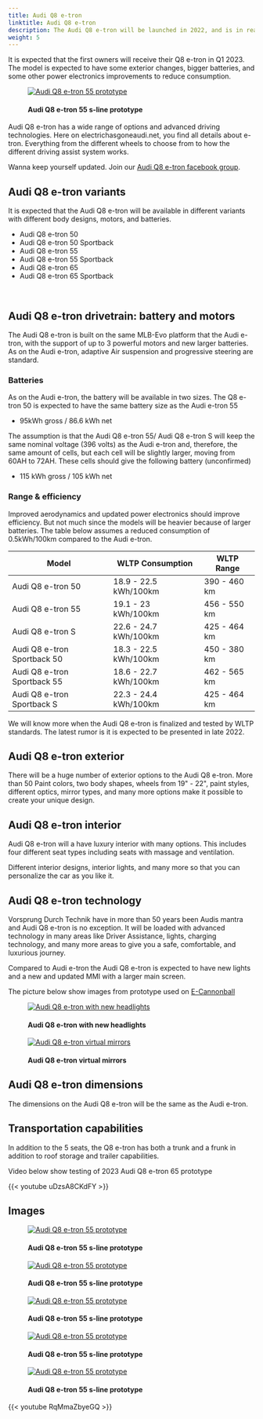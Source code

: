 ```yaml
---
title: Audi Q8 e-tron
linktitle: Audi Q8 e-tron
description: The Audi Q8 e-tron will be launched in 2022, and is in reality the facelift version of the Audi e-tron.
weight: 5
---
```

<!-- markdownlint-disable MD033 -->

It is expected that the first owners will receive their Q8 e-tron in Q1 2023. The model is expected to have some exterior changes, bigger batteries, and some other power electronics improvements to reduce consumption.

<figure>
    <a href="https://media.electrichasgoneaudi.net/multimedia/models/q8-e-tron/cannonball_1.jpg">
        <img src="https://media.electrichasgoneaudi.net/multimedia/models/q8-e-tron/cannonball_1s.jpg" alt="Audi Q8 e-tron 55 prototype" title="Audi Q8 e-tron 55 prototype">
    </a>
    <figcaption><h4>Audi Q8 e-tron 55 s-line prototype</h4></figcaption>
</figure>

Audi Q8 e-tron has a wide range of options and advanced driving technologies. Here on electrichasgoneaudi.net, you find all details about e-tron. Everything from the different wheels to choose from to how the different driving assist system works.

Wanna keep yourself updated. Join our [Audi Q8 e-tron facebook group](https://www.facebook.com/groups/1070499437069641).

## Audi Q8 e-tron variants

It is expected that the Audi Q8 e-tron will be available in different variants with different body designs, motors, and batteries.

- Audi Q8 e-tron 50
- Audi Q8 e-tron 50 Sportback
- Audi Q8 e-tron 55
- Audi Q8 e-tron 55 Sportback
- Audi Q8 e-tron 65
- Audi Q8 e-tron 65 Sportback

<br />

## Audi Q8 e-tron drivetrain: battery and motors

The Audi Q8 e-tron is built on the same MLB-Evo platform that the Audi e-tron, with the support of up to 3 powerful motors and new larger batteries. As on the Audi e-tron, adaptive Air suspension and progressive steering are standard.

### Batteries

As on the Audi e-tron, the battery will be available in two sizes.
The Q8 e-tron 50 is expected to have the same battery size as the Audi e-tron 55 

- 95kWh gross / 86.6 kWh net

The assumption is that the Audi Q8 e-tron 55/ Audi Q8 e-tron S will keep the same nominal voltage (396 volts) as the Audi e-tron and, therefore, the same amount of cells, but each cell will be slightly larger, moving from 60AH to 72AH.
These cells should give the following battery (unconfirmed)

- 115 kWh gross / 105 kWh net

### Range & efficiency

Improved aerodynamics and updated power electronics should improve efficiency. But not much since the models will be heavier because of larger batteries. The table below assumes a reduced consumption of 0.5kWh/100km compared to the Audi e-tron.

|Model | WLTP Consumption | WLTP Range   |
|-----|-----------|-----------|
|Audi Q8 e-tron 50| 18.9 - 22.5 kWh/100km | 390 - 460 km |
|Audi Q8 e-tron 55 | 19.1 - 23 kWh/100km | 456 - 550 km |
|Audi Q8 e-tron S | 22.6 - 24.7 kWh/100km | 425 - 464 km |
|Audi Q8 e-tron Sportback 50 | 18.3 - 22.5 kWh/100km | 450 - 380 km |
|Audi Q8 e-tron Sportback 55 | 18.6 - 22.7 kWh/100km | 462 - 565 km |
|Audi Q8 e-tron Sportback S | 22.3 - 24.4 kWh/100km | 425 - 464 km|

We will know more when the Audi Q8 e-tron is finalized and tested by WLTP standards. The latest rumor is it is expected to be presented in late 2022.

## Audi Q8 e-tron exterior

There will be a huge number of exterior options to the Audi Q8 e-tron. More than 50 Paint colors, two body shapes,  wheels from 19" - 22", paint styles, different optics, mirror types, and many more options make it possible to create your unique design.

## Audi Q8 e-tron interior

Audi Q8 e-tron will a have luxury interior with many options. This includes four different seat types including seats with massage and ventilation.

Different interior designs, interior lights, and many more so that you can personalize the car as you like it.

## Audi Q8 e-tron technology

Vorsprung Durch Technik have in more than 50 years been Audis mantra and Audi Q8 e-tron is no exception. It will be loaded with advanced technology in many areas like Driver Assistance, lights, charging technology, and many more areas to give you a safe, comfortable, and luxurious journey.

Compared to Audi e-tron the Audi Q8 e-tron is expected to have new lights and a new and updated MMI with a larger main screen. 

The picture below show images from prototype used on [E-Cannonball](https://e-cannonball.de/)

<figure>
    <a href="https://media.electrichasgoneaudi.net/multimedia/models/q8-e-tron/q8light.jpg">
        <img src="https://media.electrichasgoneaudi.net/multimedia/models/q8-e-tron/q8lights.jpg" alt="Audi Q8 e-tron with new headlights" title="Audi Q8 e-tron with new headlights">
    </a>
    <figcaption><h4>Audi Q8 e-tron with new headlights</h4></figcaption>
</figure>


<figure>
    <a href="https://media.electrichasgoneaudi.net/multimedia/models/q8-e-tron/q8mirror.jpg">
        <img src="https://media.electrichasgoneaudi.net/multimedia/models/q8-e-tron/q8mirrors.jpg" alt="Audi Q8 e-tron virtual mirrors" title="Audi Q8 e-tron virtual mirrors">
    </a>
    <figcaption><h4>Audi Q8 e-tron virtual mirrors</h4></figcaption>
</figure>

## Audi Q8 e-tron dimensions

The dimensions on the Audi Q8 e-tron will be the same as the Audi e-tron.

## Transportation capabilities

In addition to the 5 seats, the Q8 e-tron has both a trunk and a frunk in addition to roof storage and trailer capabilities.

Video below show testing of 2023 Audi Q8 e-tron 65 prototype

{{< youtube uDzsA8CKdFY >}}



## Images

<figure>
    <a href="https://media.electrichasgoneaudi.net/multimedia/models/q8-e-tron/cannonball_2.jpg">
        <img src="https://media.electrichasgoneaudi.net/multimedia/models/q8-e-tron/cannonball_2s.jpg" alt="Audi Q8 e-tron 55 prototype" title="Audi Q8 e-tron 55 prototype">
    </a>
    <figcaption><h4>Audi Q8 e-tron 55 s-line prototype</h4></figcaption>
</figure>

<figure>
    <a href="https://media.electrichasgoneaudi.net/multimedia/models/q8-e-tron/cannonball_3.jpg">
        <img src="https://media.electrichasgoneaudi.net/multimedia/models/q8-e-tron/cannonball_3s.jpg" alt="Audi Q8 e-tron 55 prototype" title="Audi Q8 e-tron 55 prototype">
    </a>
    <figcaption><h4>Audi Q8 e-tron 55 s-line prototype</h4></figcaption>
</figure>

<figure>
    <a href="https://media.electrichasgoneaudi.net/multimedia/models/q8-e-tron/cannonball_4.jpg">
        <img src="https://media.electrichasgoneaudi.net/multimedia/models/q8-e-tron/cannonball_4s.jpg" alt="Audi Q8 e-tron 55 prototype" title="Audi Q8 e-tron 55 prototype">
    </a>
    <figcaption><h4>Audi Q8 e-tron 55 s-line prototype</h4></figcaption>
</figure>

<figure>
    <a href="https://media.electrichasgoneaudi.net/multimedia/models/q8-e-tron/cannonball_5.jpg">
        <img src="https://media.electrichasgoneaudi.net/multimedia/models/q8-e-tron/cannonball_5s.jpg" alt="Audi Q8 e-tron 55 prototype" title="Audi Q8 e-tron 55 prototype">
    </a>
    <figcaption><h4>Audi Q8 e-tron 55 s-line prototype</h4></figcaption>
</figure>

<figure>
    <a href="https://media.electrichasgoneaudi.net/multimedia/models/q8-e-tron/cannonball_6.jpg">
        <img src="https://media.electrichasgoneaudi.net/multimedia/models/q8-e-tron/cannonball_6s.jpg" alt="Audi Q8 e-tron 55 prototype" title="Audi Q8 e-tron 55 prototype">
    </a>
    <figcaption><h4>Audi Q8 e-tron 55 s-line prototype</h4></figcaption>
</figure>

{{< youtube RqMmaZbyeGQ >}}